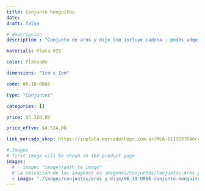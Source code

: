 ```yaml
---
title: Conjunto honguitos
date: 
draft: false

# descripcion
description : "Conjunto de aros y dije (no incluye cadena - podés adquirirla aparte). En plata 925 y strass."

materials: Plata 925

color: Plateado

dimensions: "1cm x 1cm"

code: 06-18-0866

type: "Conjuntos"

categories: []

price: $5.320,00

price_eftvo: $4.524,00

link_mercado_shop: https://inplata.mercadoshops.com.ar/MLA-1113237646conjuntos-aros-y-dije-honguitos-_JM

# Images
# first image will be shown in the product page
images:
  # - image: "images/path_to_image"
  # La ubicacion de las imagenes es imagenes/Conjuntos/Conjuntos.Aros y Dije/06-18-0866-conjunto-honguitos
  - image: "./images/conjuntos/aros_y_dije/06-18-0866-conjunto-honguitos.jpg"
---
```

